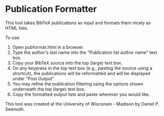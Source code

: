 Publication Formatter
=====================

This tool takes BibTeX publications as input and formats them nicely as HTML lists.

To use:

1. Open pubformat.html in a browser.
2. Type the author's last name into the "Publication list author name" text box.
3. Copy your BibTeX source into the top (large) text box.
4. On any keypress in the top text box (e.g., pasting the source using a shortcut), the publications will be reformatted and will be displayed under "Post Output".
5. You may refine the publication filtering using the options shown underneath the top (large) text box.
6. Copy the formatted output lists and paste wherever you would like.

This tool was created at the University of Wisconsin - Madison by Daniel P. Seemuth.
